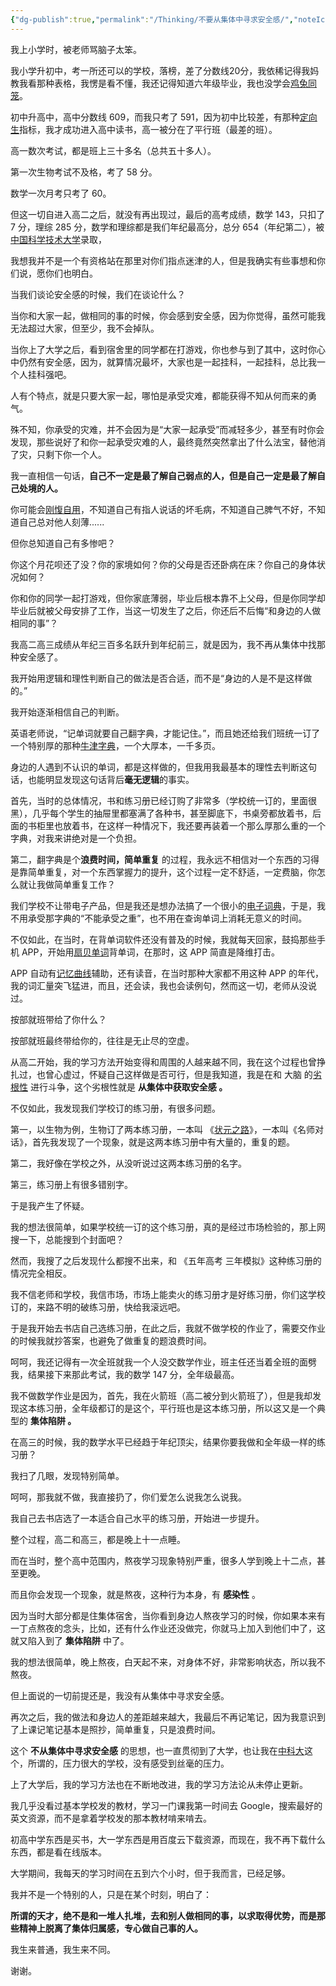 ```yaml
---
{"dg-publish":true,"permalink":"/Thinking/不要从集体中寻求安全感/","noteIcon":"","created":"2024-08-20T19:17:54.449+08:00"}
---
```




我上小学时，被老师骂脑子太笨。

我小学升初中，考一所还可以的学校，落榜，差了分数线20分，我依稀记得我妈教我看那种表格，我愣是看不懂，我还记得知道六年级毕业，我也没学会[鸡兔同笼](https://www.zhihu.com/search?q=%E9%B8%A1%E5%85%94%E5%90%8C%E7%AC%BC&search_source=Entity&hybrid_search_source=Entity&hybrid_search_extra=%7B%22sourceType%22%3A%22answer%22%2C%22sourceId%22%3A808838524%7D)。

初中升高中，高中分数线 609，而我只考了 591，因为初中比较差，有那种[定向生](https://www.zhihu.com/search?q=%E5%AE%9A%E5%90%91%E7%94%9F&search_source=Entity&hybrid_search_source=Entity&hybrid_search_extra=%7B%22sourceType%22%3A%22answer%22%2C%22sourceId%22%3A808838524%7D)指标，我才成功进入高中读书，高一被分在了平行班（最差的班）。

高一数次考试，都是班上三十多名（总共五十多人）。

第一次生物考试不及格，考了 58 分。

数学一次月考只考了 60。

但这一切自进入高二之后，就没有再出现过，最后的高考成绩，数学 143，只扣了 7 分，理综 285 分，数学和理综都是我们年纪最高分，总分 654（年纪第二），被[中国科学技术大学](https://www.zhihu.com/search?q=%E4%B8%AD%E5%9B%BD%E7%A7%91%E5%AD%A6%E6%8A%80%E6%9C%AF%E5%A4%A7%E5%AD%A6&search_source=Entity&hybrid_search_source=Entity&hybrid_search_extra=%7B%22sourceType%22%3A%22answer%22%2C%22sourceId%22%3A808838524%7D)录取，

我想我并不是一个有资格站在那里对你们指点迷津的人，但是我确实有些事想和你们说，愿你们也明白。

当我们谈论安全感的时候，我们在谈论什么？

当你和大家一起，做相同的事的时候，你会感到安全感，因为你觉得，虽然可能我无法超过大家，但至少，我不会掉队。

当你上了大学之后，看到宿舍里的同学都在打游戏，你也参与到了其中，这时你心中仍然有安全感，因为，就算情况最坏，大家也是一起挂科，一起挂科，总比我一个人挂科强吧。

人有个特点，就是只要大家一起，哪怕是承受灾难，都能获得不知从何而来的勇气。

殊不知，你承受的灾难，并不会因为是“大家一起承受”而减轻多少，甚至有时你会发现，那些说好了和你一起承受灾难的人，最终竟然突然拿出了什么法宝，替他消了灾，只剩下你一个人。

我一直相信一句话，**自己不一定是最了解自己弱点的人，但是自己一定是最了解自己处境的人。** 

你可能会[刚愎自用](https://www.zhihu.com/search?q=%E5%88%9A%E6%84%8E%E8%87%AA%E7%94%A8&search_source=Entity&hybrid_search_source=Entity&hybrid_search_extra=%7B%22sourceType%22%3A%22answer%22%2C%22sourceId%22%3A808838524%7D)，不知道自己有指人说话的坏毛病，不知道自己脾气不好，不知道自己总对他人刻薄......

但你总知道自己有多惨吧？

你这个月花呗还了没？你的家境如何？你的父母是否还卧病在床？你自己的身体状况如何？

你和你的同学一起打游戏，但你家底薄弱，毕业后根本靠不上父母，但是你同学却毕业后就被父母安排了工作，当这一切发生了之后，你还后不后悔“和身边的人做相同的事”？

我高二高三成绩从年纪三百多名跃升到年纪前三，就是因为，我不再从集体中找那种安全感了。

我开始用逻辑和理性判断自己的做法是否合适，而不是“身边的人是不是这样做的。”

我开始逐渐相信自己的判断。

英语老师说，“记单词就要自己翻字典，才能记住。”，而且她还给我们班统一订了一个特别厚的那种[牛津字典](https://www.zhihu.com/search?q=%E7%89%9B%E6%B4%A5%E5%AD%97%E5%85%B8&search_source=Entity&hybrid_search_source=Entity&hybrid_search_extra=%7B%22sourceType%22%3A%22answer%22%2C%22sourceId%22%3A808838524%7D)，一个大厚本，一千多页。

身边的人遇到不认识的单词，都是这样做的，但我用我最基本的理性去判断这句话，也能明显发现这句话背后**毫无逻辑**的事实。

首先，当时的总体情况，书和练习册已经订购了非常多（学校统一订的，里面很黑），几乎每个学生的抽屉里都塞满了各种书，甚至脚底下，书桌旁都放着书，后面的书柜里也放着书，在这样一种情况下，我还要再装着一个那么厚那么重的一个字典，对我来讲绝对是一个负担。

第二，翻字典是个**浪费时间，简单重复** 的过程，我永远不相信对一个东西的习得是靠简单重复，对一个东西掌握力的提升，这个过程一定不舒适，一定费脑，你怎么就让我做简单重复工作？

我们学校不让带电子产品，但是我还是想办法搞了一个很小的[电子词典](https://www.zhihu.com/search?q=%E7%94%B5%E5%AD%90%E8%AF%8D%E5%85%B8&search_source=Entity&hybrid_search_source=Entity&hybrid_search_extra=%7B%22sourceType%22%3A%22answer%22%2C%22sourceId%22%3A808838524%7D)，于是，我不用承受那字典的“不能承受之重”，也不用在查询单词上消耗无意义的时间。

不仅如此，在当时，在背单词软件还没有普及的时候，我就每天回家，鼓捣那些手机 APP，开始用[扇贝单词](https://www.zhihu.com/search?q=%E6%89%87%E8%B4%9D%E5%8D%95%E8%AF%8D&search_source=Entity&hybrid_search_source=Entity&hybrid_search_extra=%7B%22sourceType%22%3A%22answer%22%2C%22sourceId%22%3A808838524%7D)背单词，在那时，这 APP 简直是降维打击。

APP 自动有[记忆曲线](https://www.zhihu.com/search?q=%E8%AE%B0%E5%BF%86%E6%9B%B2%E7%BA%BF&search_source=Entity&hybrid_search_source=Entity&hybrid_search_extra=%7B%22sourceType%22%3A%22answer%22%2C%22sourceId%22%3A808838524%7D)辅助，还有读音，在当时那种大家都不用这种 APP 的年代，我的词汇量突飞猛进，而且，还会读，我也会读例句，然而这一切，老师从没说过。

按部就班带给了你什么？

按部就班最终带给你的，往往是无止尽的空虚。

从高二开始，我的学习方法开始变得和周围的人越来越不同，我在这个过程也曾挣扎过，也曾心虚过，怀疑自己这样做是否可行，但是我知道，我是在和 大脑 的[劣根性](https://www.zhihu.com/search?q=%E5%8A%A3%E6%A0%B9%E6%80%A7&search_source=Entity&hybrid_search_source=Entity&hybrid_search_extra=%7B%22sourceType%22%3A%22answer%22%2C%22sourceId%22%3A808838524%7D) 进行斗争，这个劣根性就是 **从集体中获取安全感 。** 

不仅如此，我发现我们学校订的练习册，有很多问题。

第一，以生物为例，生物订了两本练习册，一本叫 《[状元之路](https://www.zhihu.com/search?q=%E7%8A%B6%E5%85%83%E4%B9%8B%E8%B7%AF&search_source=Entity&hybrid_search_source=Entity&hybrid_search_extra=%7B%22sourceType%22%3A%22answer%22%2C%22sourceId%22%3A808838524%7D)》，一本叫《名师对话》，首先我发现了一个现象，就是这两本练习册中有大量的，重复的题。

第二，我好像在学校之外，从没听说过这两本练习册的名字。

第三，练习册上有很多错别字。

于是我产生了怀疑。

我的想法很简单，如果学校统一订的这个练习册，真的是经过市场检验的，那上网搜一下，总能搜到个封面吧？

然而，我搜了之后发现什么都搜不出来，和 《五年高考 三年模拟》这种练习册的情况完全相反。

我不信老师和学校，我信市场，市场上能卖火的练习册才是好练习册，你们这学校订的，来路不明的破练习册，快给我滚远吧。

于是我开始去书店自己选练习册，在此之后，我就不做学校的作业了，需要交作业的时候我就抄答案，也避免了做重复的题浪费时间。

呵呵，我还记得有一次全班就我一个人没交数学作业，班主任还当着全班的面劈我，结果接下来那此考试，我的数学 147 分，全年级最高。

我不做数学作业是因为，首先，我在火箭班（高二被分到火箭班了），但是我却发现这本练习册，全年级都订的是这个，平行班也是这本练习册，所以这又是一个典型的 **集体陷阱 。** 

在高三的时候，我的数学水平已经趋于年纪顶尖，结果你要我做和全年级一样的练习册？

我扫了几眼，发现特别简单。

呵呵，那我就不做，我直接扔了，你们爱怎么说我怎么说我。

我自己去书店选了一本适合自己水平的练习册，开始进一步提升。

整个过程，高二和高三，都是晚上十一点睡。

而在当时，整个高中范围内，熬夜学习现象特别严重，很多人学到晚上十二点，甚至更晚。

而且你会发现一个现象，就是熬夜，这种行为本身，有 **感染性** 。

因为当时大部分都是住集体宿舍，当你看到身边人熬夜学习的时候，你如果本来有一丁点熬夜的念头，比如，还有什么作业还没做完，你就马上加入到他们中了，这就又陷入到了 **集体陷阱** 中了。

我的想法很简单，晚上熬夜，白天起不来，对身体不好，非常影响状态，所以我不熬夜。

但上面说的一切前提还是，我没有从集体中寻求安全感。

再次之后，我的做法和身边人的差距越来越大，我最后不再记笔记，因为我意识到了上课记笔记基本是照抄，简单重复，只是浪费时间。

这个 **不从集体中寻求安全感** 的思想，也一直贯彻到了大学，也让我在[中科大](https://www.zhihu.com/search?q=%E4%B8%AD%E7%A7%91%E5%A4%A7&search_source=Entity&hybrid_search_source=Entity&hybrid_search_extra=%7B%22sourceType%22%3A%22answer%22%2C%22sourceId%22%3A808838524%7D)这个，所谓的，压力很大的学校，没有感受到丝毫的压力。

上了大学后，我的学习方法也在不断地改进，我的学习方法论从未停止更新。

我几乎没看过基本学校发的教材，学习一门课我第一时间去 Google，搜索最好的英文资源，而不是拿着学校发的那本教材啃来啃去。

初高中学东西是买书，大一学东西是用百度云下载资源，而现在，我不再下载什么东西，都是看在线版本。

大学期间，我每天的学习时间在五到六个小时，但于我而言，已经足够。

我并不是一个特别的人，只是在某个时刻，明白了：

**所谓的天才，绝不是和一堆人扎堆，去和别人做相同的事，以求取得优势，而是那些精神上脱离了集体归属感，专心做自己事的人。** 

我生来普通，我生来不同。

谢谢。